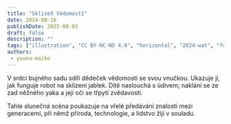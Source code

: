 ```yaml
---
title: "Sklizeň Vědomostí"
date: 2024-08-16
publishDate: 2025-08-03
draft: false
description: ""
tags: ["illustration", "CC BY-NC-ND 4.0", "horizontal", "2024-wat", "farming", "people", "animals", "fantastical"]
authors:
 - yuuna-maiko
---
```


V srdci bujného sadu sdílí dědeček vědomosti se svou vnučkou. Ukazuje jí, jak funguje robot na sklízení jablek. Dítě naslouchá s údivem; naklání se ze zad něžného yaka a její oči se třpytí zvědavostí.

Tahle slunečná scéna poukazuje na vřelé předávání znalostí mezi generacemi, při němž příroda, technologie, a lidstvo žijí v souladu.